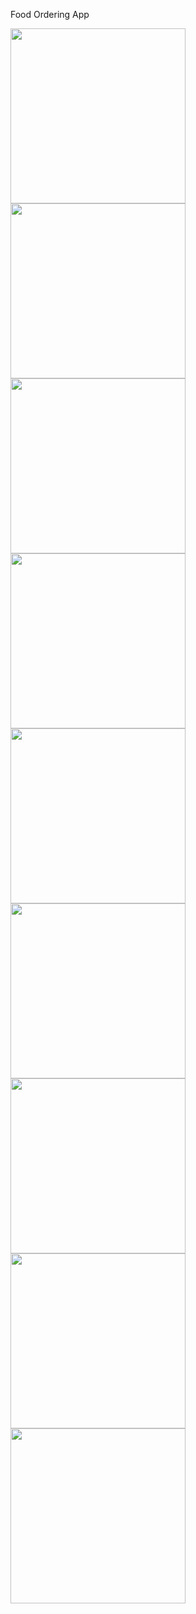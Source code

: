  Food Ordering App
 
 
 <img src="https://user-images.githubusercontent.com/77016128/188417603-7f1419cd-9125-41a5-83f8-704964f7832a.PNG" width="280">
 <img src="https://user-images.githubusercontent.com/77016128/188417623-5824d662-8715-4957-b5b9-928bd68bfc6d.PNG" width="280">
 <img src="https://user-images.githubusercontent.com/77016128/188417646-40dc1c46-cdfd-4846-9859-65e37f03ff57.PNG" width="280">
 <img src="https://user-images.githubusercontent.com/77016128/188417654-7460ef05-acea-44d5-b54f-cd3c47c2a498.PNG" width="280">
 <img src="https://user-images.githubusercontent.com/77016128/188417660-61eef31c-b9f7-49db-a82a-7d1fa81c72ba.PNG" width="280">
 <img src="https://user-images.githubusercontent.com/77016128/188417684-8277443f-8d72-46b3-8128-c6c951fcb75b.PNG" width="280">
 <img src="https://user-images.githubusercontent.com/77016128/188417697-147a8a5b-6817-4fd8-87df-bd99e14dc5c0.PNG" width="280">
 <img src="https://user-images.githubusercontent.com/77016128/188417709-5ca97d38-b09b-48c7-80ae-c0813af2011c.PNG" width="280">
 <img src="https://user-images.githubusercontent.com/77016128/188417720-20a475f9-53df-4917-a7d9-5d8def312c69.PNG" width="280">
